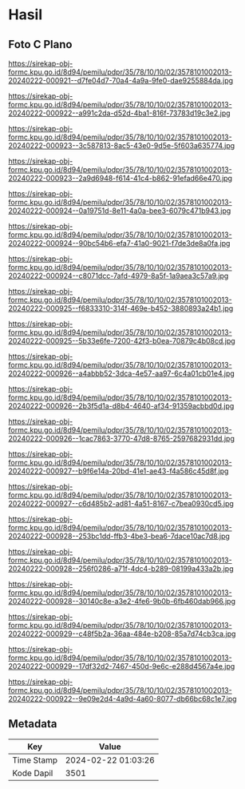 # Hasil

## Foto C Plano

https://sirekap-obj-formc.kpu.go.id/8d94/pemilu/pdpr/35/78/10/10/02/3578101002013-20240222-000921--d7fe04d7-70a4-4a9a-9fe0-dae9255884da.jpg

https://sirekap-obj-formc.kpu.go.id/8d94/pemilu/pdpr/35/78/10/10/02/3578101002013-20240222-000922--a991c2da-d52d-4ba1-816f-73783d19c3e2.jpg

https://sirekap-obj-formc.kpu.go.id/8d94/pemilu/pdpr/35/78/10/10/02/3578101002013-20240222-000923--3c587813-8ac5-43e0-9d5e-5f603a635774.jpg

https://sirekap-obj-formc.kpu.go.id/8d94/pemilu/pdpr/35/78/10/10/02/3578101002013-20240222-000923--2a9d6948-f614-41c4-b862-91efad66e470.jpg

https://sirekap-obj-formc.kpu.go.id/8d94/pemilu/pdpr/35/78/10/10/02/3578101002013-20240222-000924--0a19751d-8e11-4a0a-bee3-6079c471b943.jpg

https://sirekap-obj-formc.kpu.go.id/8d94/pemilu/pdpr/35/78/10/10/02/3578101002013-20240222-000924--90bc54b6-efa7-41a0-9021-f7de3de8a0fa.jpg

https://sirekap-obj-formc.kpu.go.id/8d94/pemilu/pdpr/35/78/10/10/02/3578101002013-20240222-000924--c8071dcc-7afd-4979-8a5f-1a9aea3c57a9.jpg

https://sirekap-obj-formc.kpu.go.id/8d94/pemilu/pdpr/35/78/10/10/02/3578101002013-20240222-000925--f6833310-314f-469e-b452-3880893a24b1.jpg

https://sirekap-obj-formc.kpu.go.id/8d94/pemilu/pdpr/35/78/10/10/02/3578101002013-20240222-000925--5b33e6fe-7200-42f3-b0ea-70879c4b08cd.jpg

https://sirekap-obj-formc.kpu.go.id/8d94/pemilu/pdpr/35/78/10/10/02/3578101002013-20240222-000926--a4abbb52-3dca-4e57-aa97-6c4a01cb01e4.jpg

https://sirekap-obj-formc.kpu.go.id/8d94/pemilu/pdpr/35/78/10/10/02/3578101002013-20240222-000926--2b3f5d1a-d8b4-4640-af34-91359acbbd0d.jpg

https://sirekap-obj-formc.kpu.go.id/8d94/pemilu/pdpr/35/78/10/10/02/3578101002013-20240222-000926--1cac7863-3770-47d8-8765-2597682931dd.jpg

https://sirekap-obj-formc.kpu.go.id/8d94/pemilu/pdpr/35/78/10/10/02/3578101002013-20240222-000927--b9f6e14a-20bd-41e1-ae43-f4a586c45d8f.jpg

https://sirekap-obj-formc.kpu.go.id/8d94/pemilu/pdpr/35/78/10/10/02/3578101002013-20240222-000927--c6d485b2-ad81-4a51-8167-c7bea0930cd5.jpg

https://sirekap-obj-formc.kpu.go.id/8d94/pemilu/pdpr/35/78/10/10/02/3578101002013-20240222-000928--253bc1dd-ffb3-4be3-bea6-7dace10ac7d8.jpg

https://sirekap-obj-formc.kpu.go.id/8d94/pemilu/pdpr/35/78/10/10/02/3578101002013-20240222-000928--256f0286-a71f-4dc4-b289-08199a433a2b.jpg

https://sirekap-obj-formc.kpu.go.id/8d94/pemilu/pdpr/35/78/10/10/02/3578101002013-20240222-000928--30140c8e-a3e2-4fe6-9b0b-6fb460dab966.jpg

https://sirekap-obj-formc.kpu.go.id/8d94/pemilu/pdpr/35/78/10/10/02/3578101002013-20240222-000929--c48f5b2a-36aa-484e-b208-85a7d74cb3ca.jpg

https://sirekap-obj-formc.kpu.go.id/8d94/pemilu/pdpr/35/78/10/10/02/3578101002013-20240222-000929--17df32d2-7467-450d-9e6c-e288d4567a4e.jpg

https://sirekap-obj-formc.kpu.go.id/8d94/pemilu/pdpr/35/78/10/10/02/3578101002013-20240222-000922--9e09e2d4-4a9d-4a60-8077-db66bc68c1e7.jpg


## Metadata

| Key        | Value               |
| ---------- | ------------------- |
| Time Stamp | 2024-02-22 01:03:26 |
| Kode Dapil | 3501                |



